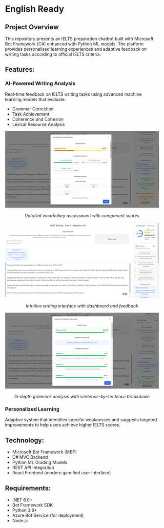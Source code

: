 # English Ready

## Project Overview
This repository presents an IELTS preparation chatbot built with Microsoft Bot Framework (C#) enhanced with Python ML models. The platform provides personalised learning experiences and adaptive feedback on writing tasks according to official IELTS criteria.

## Features:

### AI-Powered Writing Analysis
Real-time feedback on IELTS writing tasks using advanced machine learning models that evaluate:
- Grammar Correction
- Task Achievement
- Coherence and Cohesion
- Lexical Resource Analysis

<div align="center">
  <img src="./images/vocabulary-analysis.png" alt="Vocabulary Analysis" width="800"/>
  <p><em>Detailed vocabulary assessment with component scores</em></p>
</div>

<div align="center">
  <img src="./images/writing-interface.png" alt="Writing Interface" width="800"/>
  <p><em>Intuitive writing interface with dashboard and feedback</em></p>
</div>

<div align="center">
  <img src="./images/grammar-analysis.png" alt="Grammar Analysis" width="800"/>
  <p><em>In-depth grammar analysis with sentence-by-sentence breakdown</em></p>
</div>

### Personalized Learning
Adaptive system that identifies specific weaknesses and suggests targeted improvements to help users achieve higher IELTS scores.

## Technology:
- Microsoft Bot Framework (MBF)
- C# MVC Backend
- Python ML Grading Models
- REST API Integration
- React Frontend (modern gamified user interface)

## Requirements:
- .NET 6.0+
- Bot Framework SDK
- Python 3.8+
- Azure Bot Service (for deployment)
- Node.js
